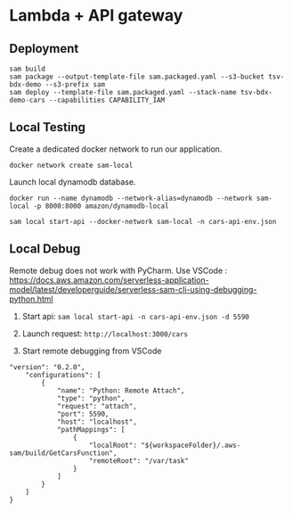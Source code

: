 # Lambda + API gateway

## Deployment

```
sam build
sam package --output-template-file sam.packaged.yaml --s3-bucket tsv-bdx-demo --s3-prefix sam
sam deploy --template-file sam.packaged.yaml --stack-name tsv-bdx-demo-cars --capabilities CAPABILITY_IAM
```

## Local Testing

Create a dedicated docker network to run our application.

`docker network create sam-local`

Launch local dynamodb database.

`docker run --name dynamodb --network-alias=dynamodb --network sam-local -p 8000:8000 amazon/dynamodb-local`

`sam local start-api --docker-network sam-local -n cars-api-env.json`

## Local Debug

Remote debug does not work with PyCharm.
Use VSCode : https://docs.aws.amazon.com/serverless-application-model/latest/developerguide/serverless-sam-cli-using-debugging-python.html

1. Start api:
`sam local start-api -n cars-api-env.json -d 5590`

2. Launch request: `http://localhost:3000/cars`

3. Start remote debugging from VSCode

```
"version": "0.2.0",
    "configurations": [
        {
            "name": "Python: Remote Attach",
            "type": "python",
            "request": "attach",
            "port": 5590,
            "host": "localhost",
            "pathMappings": [
                {
                    "localRoot": "${workspaceFolder}/.aws-sam/build/GetCarsFunction",
                    "remoteRoot": "/var/task"
                }
            ]
        }
    ]
}
```
